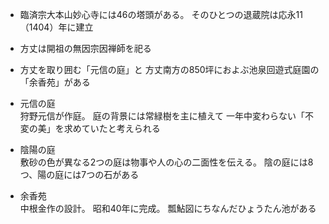 - 臨済宗大本山妙心寺には46の塔頭がある。
そのひとつの退蔵院は応永11（1404）年に建立

- 方丈は開祖の無因宗因禅師を祀る

- 方丈を取り囲む「元信の庭」と
方丈南方の850坪におよぶ池泉回遊式庭園の「余香苑」がある

- 元信の庭  
狩野元信が作庭。
庭の背景には常緑樹を主に植えて
一年中変わらない「不変の美」を求めていたと考えられる

- 陰陽の庭  
敷砂の色が異なる2つの庭は物事や人の心の二面性を伝える。
陰の庭には8つ、陽の庭には7つの石がある

- 余香苑  
中根金作の設計。
昭和40年に完成。
瓢鮎図にちなんだひょうたん池がある